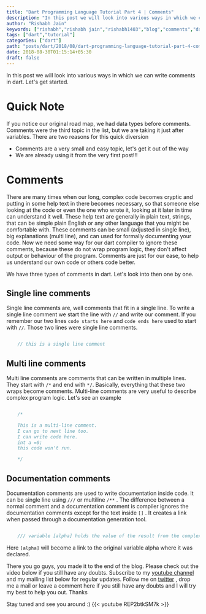 ```yaml
---
title: "Dart Programming Language Tutorial Part 4 | Comments"
description: "In this post we will look into various ways in which we can write comments in dart. Let's get started."
author: "Rishabh Jain"
keywords: ["rishabh","rishabh jain","rishabh1403","blog","comments","dart","dartlang","tutorial","programming","language","solution"]
tags: ["dart","tutorial"]
categories: ["dart"]
path: "posts/dart/2018/08/dart-programming-language-tutorial-part-4-comments/"
date: 2018-08-30T01:15:14+05:30
draft: false
---
```

In this post we will look into various ways in which we can write comments in dart. Let's get started.
<!--more-->
# Quick Note

If you notice our original road map, we had data types before comments. Comments were the third topic in the list, but we are taking it just after variables. There are two reasons for this quick diversion 

* Comments are a very small and easy topic, let's get it out of the way
* We are already using it from the very first post!!!

# Comments

There are many times when our long, complex code becomes cryptic and putting in some help text in there becomes necessary, so that someone else looking at the code or even the one who wrote it, looking at it later in time can understand it well. These help text are generally in plain text, strings, that can be simple plain English or any other language that you might be comfortable with. These comments can be small (adjusted in single line), big explanations (multi line), and can used for formally documenting your code. Now we need some way for our dart compiler to ignore these comments, because these do not wrap program logic, they don't affect output or behaviour of the program. Comments are just for our ease, to help us understand our own code or others code better. 

We have three types of comments in dart. Let's look into then one by one.

## Single line comments

Single line comments are, well comments that fit in a single line. To write a single line comment we start the line with `//`  and write our comment. If you remember our two lines `code starts here` and `code ends here` used to start with `//`. Those two lines were single line comments. 

```dart

    // this is a single line comment

```

## Multi line comments

Multi line comments are comments that can be written in multiple lines. They start with `/*` and end with `*/`. Basically, everything that these two wraps become comments. Multi-line comments are very useful to describe complex program logic. Let's see an example

```dart

    /* 

    This is a multi-line comment.
    I can go to next line too.
    I can write code here.
    int a =0;
    this code won't run.

    */

```

## Documentation comments

Documentation comments are used to write documentation inside code. It can be single line using `///` or multiline `/**` . The difference between a normal comment and a documentation comment is compiler ignores the documentation comments except for the text inside `[]` . It creates a link when passed through a documentation generation tool.

```dart

    /// variable [alpha] holds the value of the result from the complex calculation

```

Here `[alpha]` will become a link to the original variable alpha where it was declared. 


There you go guys, you made it to the end of the blog. Please check out the video below if you still have any doubts. Subscribe to my [youtube channel](https://www.youtube.com/channel/UC4syrEYE9_fzeVBajZIyHlA) and my mailing list below for regular updates. Follow me on [twitter](https://www.twitter.com/rishabhjain1403) , drop me a mail or leave a comment here if you still have any doubts and I will try my best to help you out. Thanks

Stay tuned and see you around :)
{{< youtube REP2btkSM7k >}}  
